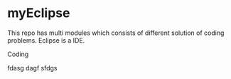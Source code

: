 # myEclipse
This repo has multi modules which consists of different solution of coding problems.
Eclipse is a IDE.

Coding

fdasg
dagf
sfdgs
